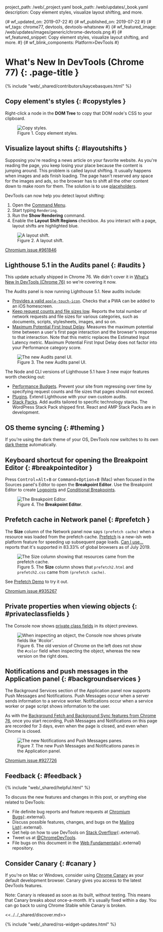 project_path: /web/_project.yaml
book_path: /web/updates/_book.yaml
description: Copy element styles, visualize layout shifting, and more.

{# wf_updated_on: 2019-07-22 #}
{# wf_published_on: 2019-07-22 #}
{# wf_tags: chrome77, devtools, devtools-whatsnew #}
{# wf_featured_image: /web/updates/images/generic/chrome-devtools.png #}
{# wf_featured_snippet: Copy element styles, visualize layout shifting, and more. #}
{# wf_blink_components: Platform>DevTools #}

# What's New In DevTools (Chrome 77) {: .page-title }

{% include "web/_shared/contributors/kaycebasques.html" %}

## Copy element's styles {: #copystyles }

Right-click a node in the **DOM Tree** to copy that DOM node's CSS to your clipboard.

<figure>
  <img src="/web/updates/images/2019/07/copystyles.png"
       alt="Copy styles."/>
  <figcaption>
    Figure 1. Copy element styles.
  </figcaption>
</figure>

<!-- https://chromium.googlesource.com/chromium/src/+/3acba91a70ebe1c21a0c29759309abf8aaa2ac99 -->

## Visualize layout shifts {: #layoutshifts }

[placeholders]: /web/fundamentals/performance/lazy-loading-guidance/images-and-video/#layout_shifting_and_placeholders

Supposing you're reading a news article on your favorite website. As you're reading the page, you 
keep losing your place because the content is jumping around. This problem is called layout 
shifting. It usually happens when images and ads finish loading. The page hasn't reserved any 
space for the images and ads, so the browser has to shift all the other content down to 
make room for them. The solution is to use [placeholders][placeholders].

DevTools can now help you detect layout shifting:

1. Open the [Command Menu](/web/tools/chrome-devtools/command-menu).
1. Start typing `Rendering`.
1. Run the **Show Rendering** command.
1. Enable the **Layout Shift Regions** checkbox. As you interact with a page, layout shifts 
   are highlighted blue.

<figure>
  <img src="/web/updates/images/2019/07/layoutshift.png"
       alt="A layout shift."/>
  <figcaption>
    Figure 2. A layout shift.
  </figcaption>
</figure>

[Chromium issue #961846](https://crbug.com/961846)

## Lighthouse 5.1 in the Audits panel {: #audits }

<aside class="note">
  This update actually shipped in Chrome 76. We didn't cover it in
  <a href="/web/updates/2019/05/devtools">What's New In DevTools (Chrome 76)</a> so we're
  covering it now.
</aside>

The Audits panel is now running Lighthouse 5.1. New audits include:

[safari]: /web/fundamentals/design-and-ux/browser-customization/#safari
[FID]: /web/updates/2018/05/first-input-delay

* [Provides a valid `apple-touch-icon`][safari]. Checks that a PWA can be added to an iOS
  homescreen.
* [Keep request counts and file sizes low](/web/tools/lighthouse/audits/budgets). Reports 
  the total number of network requests and file sizes for various categories, such as
  documents, scripts, stylesheets, images, and so on.
* [Maximum Potential First Input Delay][FID]. Measures the maximum potential time between a user's
  first page interaction and the browser's response to that interaction. Note that this metric
  replaces the Estimated Input Latency metric. Maximum Potential First Input Delay does not
  factor into your Performance category score.

<figure>
  <img src="/web/updates/images/2019/07/audits.png"
       alt="The new Audits panel UI."/>
  <figcaption>
    Figure 3. The new Audits panel UI.
  </figcaption>
</figure>

The Node and CLI versions of Lighthouse 5.1 have 3 new major features worth checking out:

* [Performance Budgets](/web/tools/lighthouse/audits/budgets). Prevent your site from regressing
  over time by specifying request counts and file sizes that pages should not exceed.
* [Plugins](https://github.com/GoogleChrome/lighthouse/blob/master/docs/plugins.md). Extend
  Lighthouse with your own custom audits.
* [Stack Packs](https://github.com/GoogleChrome/lighthouse-stack-packs). Add audits tailored
  to specific technology stacks. The WordPress Stack Pack shipped first. React and AMP Stack
  Packs are in development.

<!-- https://chromium.googlesource.com/chromium/src/+/ab2bd77915e3120a8e2f33fab1c804f4d2935b92 -->

## OS theme syncing {: #theming }

[dark]: /web/tools/chrome-devtools/customize/dark-theme

If you're using the dark theme of your OS, DevTools now switches to its own [dark theme][dark]
automatically.

## Keyboard shortcut for opening the Breakpoint Editor {: #breakpointeditor }

[logpoints]: /web/updates/2019/01/devtools#logpoints
[conditionalbreakpoints]: /web/tools/chrome-devtools/javascript/breakpoints#conditional-loc

Press <kbd>Control</kbd>+<kbd>Alt</kbd>+<kbd>B</kbd> or 
<kbd>Command</kbd>+<kbd>Option</kbd>+<kbd>B</kbd> (Mac) when focused in the Sources panel's
Editor to open the **Breakpoint Editor**. Use the Breakpoint Editor to create 
[Logpoints][logpoints] and [Conditional Breakpoints][conditionalbreakpoints].

<figure>
  <img src="/web/updates/images/2019/07/breakpointeditor.png"
       alt="The Breakpoint Editor."/>
  <figcaption>
    Figure 4. The <b>Breakpoint Editor</b>.
  </figcaption>
</figure>

<!-- https://chromium.googlesource.com/chromium/src/+/fa85b87f00a78cf1de99ef5f5091186670beccba -->

## Prefetch cache in Network panel {: #prefetch }

[caniuse]: https://caniuse.com/#feat=link-rel-prefetch
[prefetch]: /web/fundamentals/performance/resource-prioritization#prefetch

The **Size** column of the Network panel now says `(prefetch cache)` when a resource was loaded from
the prefetch cache. [Prefetch][prefetch] is a new-ish web platform feature for speeding up subsequent
page loads. [Can I use...][caniuse] reports that it's supported in 83.33% of global browsers as of July 2019.

<figure>
  <img src="/web/updates/images/2019/07/prefetch.png"
       alt="The Size column showing that resources came from the prefetch cache."/>
  <figcaption>
    Figure 5. The <b>Size</b> column shows that <code>prefetch2.html</code> and
    <code>prefetch2.css</code> came from <code>(prefetch cache)</code>.
  </figcaption>
</figure>

See [Prefetch Demo](https://devtools.glitch.me/wndt77/prefetch1.html) to try it out.

[Chromium issue #935267](https://crbug.com/935267)

## Private properties when viewing objects {: #privateclassfields }

The Console now shows [private class fields](https://v8.dev/features/class-fields#private-class-fields)
in its object previews.

<figure>
  <img src="/web/updates/images/2019/07/privatefields.png"
       alt="When inspecting an object, the Console now shows private fields like '#color'."/>
  <figcaption>
    Figure 6. The old version of Chrome on the left does not show the 
    <code>#color</code> field when inspecting the object, whereas the new version on the 
    right does.
  </figcaption>
</figure>

<!-- https://chromium.googlesource.com/chromium/src/+/2a2a6dc55caa33f524f49025028c3ceb428c2909 -->

## Notifications and push messages in the Application panel {: #backgroundservices }

The Background Services section of the Application panel now supports Push Messages and 
Notifications. Push Messages occur when a server sends information to a service worker. 
Notifications occur when a service worker or page script shows information to the user.

[background]: /web/updates/2019/05/devtools#background

As with the [Background Fetch and Background Sync features from Chrome 76][background], once
you start recording, Push Messages and Notifications on this page are recorded for 3 days, even
when the page is closed, and even when Chrome is closed.

<figure>
  <img src="/web/updates/images/2019/07/backgroundservices.png"
       alt="The new Notifications and Push Messages panes."/>
  <figcaption>
    Figure 7. The new Push Messages and Notifications panes in the Application panel.
  </figcaption>
</figure>

[Chromium issue #927726](https://crbug.com/927726)

## Feedback {: #feedback }

[ML]: https://groups.google.com/forum/#!forum/google-chrome-developer-tools
[WF]: https://github.com/google/webfundamentals/issues/new
[SO]: https://stackoverflow.com/questions/tagged/google-chrome-devtools

{% include "web/_shared/helpful.html" %}

To discuss the new features and changes in this post, or anything else related to DevTools:

* File definite bug reports and feature requests at [Chromium Bugs](https://crbug.com){:.external}.
* Discuss possible features, changes, and bugs on the [Mailing List][ML]{:.external}.
* Get help on how to use DevTools on [Stack Overflow][SO]{:.external}.
* Tweet us at [@ChromeDevTools](https://twitter.com/chromedevtools).
* File bugs on this document in the [Web Fundamentals][WF]{:.external} repository.

## Consider Canary {: #canary }

[canary]: https://www.google.com/chrome/browser/canary.html

If you're on Mac or Windows, consider using [Chrome Canary][canary] as your default
development browser. Canary gives you access to the latest DevTools features.

Note: Canary is released as soon as its built, without testing. This means that Canary
breaks about once-a-month. It's usually fixed within a day. You can go back to using Chrome
Stable while Canary is broken.

<<../../_shared/discover.md>>

{% include "web/_shared/rss-widget-updates.html" %}
